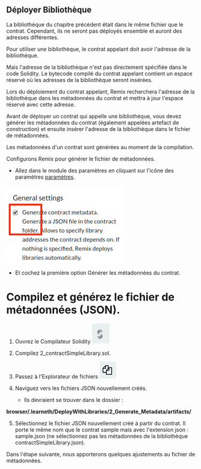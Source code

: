 ## Déployer Bibliothèque

La bibliothèque du chapitre précédent était dans le même fichier que le contrat. Cependant, ils ne seront pas déployés ensemble et auront des adresses différentes.

Pour utiliser une bibliothèque, le contrat appelant doit avoir l'adresse de la bibliothèque.

Mais l'adresse de la bibliothèque n'est pas directement spécifiée dans le code Solidity. Le bytecode compilé du contrat appelant contient un espace réservé où les adresses de la bibliothèque seront insérées.

Lors du déploiement du contrat appelant, Remix recherchera l'adresse de la bibliothèque dans les métadonnées du contrat et mettra à jour l'espace réservé avec cette adresse.

Avant de déployer un contrat qui appelle une bibliothèque, vous devez générer les métadonnées du contrat (également appelées artefact de construction) et ensuite insérer l'adresse de la bibliothèque dans le fichier de métadonnées.

Les métadonnées d'un contrat sont générées au moment de la compilation.

Configurons Remix pour générer le fichier de métadonnées.

 - Allez dans le module des paramètres en cliquant sur l'icône des paramètres [paramètres](https://github.com/ethereum/remix-workshops/raw/master/DeployWithLibraries/2_Generate_Metadata/settings.png "Settings").

![module des paramètres](https://github.com/ethereum/remix-workshops/raw/master/DeployWithLibraries/2_Generate_Metadata/remix_settings.png "Settings Module")

 - Et cochez la première option Générer les métadonnées du contrat.

# Compilez et générez le fichier de métadonnées (JSON).

1. Ouvrez le Compilateur Solidity ![Compilateur Solidity](https://github.com/ethereum/remix-workshops/raw/master/DeployWithLibraries/2_Generate_Metadata/remix_icon_solidity.png "Solidity Compiler")

2. Compilez 2_contractSimpleLibrary.sol.

3. Passez à l'Explorateur de fichiers ![Explorateur de fichiers](https://github.com/ethereum/remix-workshops/raw/master/DeployWithLibraries/2_Generate_Metadata/remix_file_explorer.png "File Explorer")

4. Naviguez vers les fichiers JSON nouvellement créés.
    - Ils devraient se trouver dans le dossier :

**browser/.learneth/DeployWithLibraries/2_Generate_Metadata/artifacts/**

5. Sélectionnez le fichier JSON nouvellement créé à partir du contrat.  Il porte le même nom que le contrat sample mais avec l'extension json : sample.json (ne sélectionnez pas les métadonnées de la bibliothèque contractSimpleLibrary.json).

Dans l'étape suivante, nous apporterons quelques ajustements au fichier de métadonnées.
